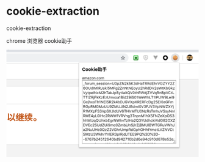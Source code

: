# cookie-extraction
cookie-extraction

chrome 浏览器 cookie助手

![usage](https://github.com/izerui/cookie-extraction/blob/master/screen.png)
